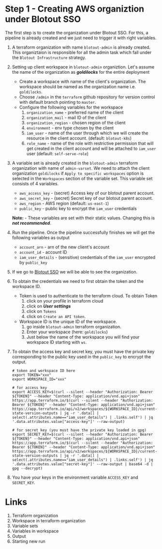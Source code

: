 # Step 1 - Creating AWS organiztion under Blotout SSO

The first step is to create the organization under Blotout SSO. For this, a pipeline is already created and we just need to trigger it with right variables.

1. A terraform organization with name `blotout-admin` is already created. This organiztaion is responsible for all the admin task which fall under the `Blotout Infrastructure` strategy.
2. Setting up client workspace in `blotout-admin` organiztion. Let's assume the name of the organization as ***goldilocks*** for the entire deployment

    - Create a workspace with name of the client's organization. The workspace should be named as the organization name i.e. `goldilocks`.
    - Choose `/admin` in the `terraform` github repository for version control with default branch pointing to `master`.
    - Configure the following variables for the workspace
        1. `organization_name` - preferred name of the client
        2. `organization_mail` - mail ID of the client
        3. `organization_region` - chosen region of the client
        4. `environment` - env type chosen by the client
        5. `iam_user` - name of the user through which we will create the resource in the client account. (default: `blotout-k8s`)
        6. `role_name` - name of the role with restrictive permission that will get created in the client account and will be attached to `iam_user` user (default: `self-serve-role`)
3. A variable set is already created in the `blotout-admin` terraform organization with name of `admin-varset`. We need to attach the client organization `goldilocks` if `Apply to specific workspaces` option is selected in the `Workspaces` section of the variable set. This variable set consists of 4 variables. 
    - `aws_access_key` - (secret) Access key of our blotout parent account. 
    - `aws_secret_key` - (secret) Secret key of our blotout parent account.
    - `aws_region` - AWS region (default: `us-east-1`)
    - `public_key` - public key to encrypt the `iam_user` credentials

    **Note:** - These variables are set with their static values. Changing this is ***not recommended***.

4. Run the pipeline. Once the pipeline successfully finishes we will get the following variables as output
    - `account_arn` - arn of the new client's account
    - `account_id` - account ID
    - `iam_user_details` - (sensitive) credentials of the `iam_user` encrypted by `public_key`
5. If we go to [Blotout SSO](https://blotout.awsapps.com/start/) we will be able to see the organization.
6. To obtain the credentials we need to first obtain the token and the workspace ID. 
    - Token is used to authenticate to the terraform cloud. To obtain Token 
        1. click on your profile in terraform cloud
        2. click on ***User settings***
        3. click on `Tokens`
        4. click on `Create an API token`. 
    - Workspace ID is the unique ID of the workspace.
        1. go inside `blotout-admin` terraform organization.
        2. Enter your workspace (here: `goldilocks`)
        3. Just below the name of the workspace you will find your workspace ID starting with `ws`.
7. To obtain the access key and secret key, you must have the private key corresponding to the public key used in the `public_key` to encrypt the output.

    ```
    # token and workspace ID here
    export TOKEN="xxx"
    export WORKSPACE_ID="xxx"

    # for access key
    export ACCESS_KEY=$(curl --silent --header "Authorization: Bearer ${TOKEN}" --header "Content-Type: application/vnd.api+json" https://app.terraform.io/$(curl --silent --header "Authorization: Bearer ${TOKEN}" --header "Content-Type: application/vnd.api+json" https://app.terraform.io/api/v2/workspaces/${WORKSPACE_ID}/current-state-version-outputs | jq -r '.data[] | select(.attributes.name=="iam_user_details") | .links.self') | jq '.data.attributes.value["access-key"]' --raw-output)

    # for secret key (you must have the private key loaded in gpg)
    export SECRET_KEY=$(curl --silent --header "Authorization: Bearer ${TOKEN}" --header "Content-Type: application/vnd.api+json" https://app.terraform.io/$(curl --silent --header "Authorization: Bearer ${TOKEN}" --header "Content-Type: application/vnd.api+json" https://app.terraform.io/api/v2/workspaces/${WORKSPACE_ID}/current-state-version-outputs | jq -r '.data[] | select(.attributes.name=="iam_user_details") | .links.self') | jq '.data.attributes.value["secret-key"]' --raw-output | base64 -d | gpg --decrypt)
    ```
8. You have your keys in the environment variable `ACCESS_KEY` and `SECRET_KEY`.

# Links
1. Terraform organization
2. Workspace in terraform organization
3. Variable sets
4. Variables in workspace
5. Output
6. Starting new run